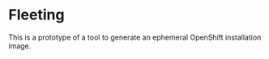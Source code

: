 Fleeting
========

This is a prototype of a tool to generate an ephemeral OpenShift installation
image.
